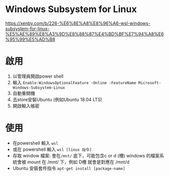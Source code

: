 # Windows Subsystem for Linux

https://xenby.com/b/226-%E6%8E%A8%E8%96%A6-wsl-windows-subsystem-for-linux-%E5%AE%89%E8%A3%9D%E8%88%87%E4%BD%BF%E7%94%A8%E6%95%99%E5%AD%B8

# 啟用
1. 以管理員開啟power shell
2. 輸入 `Enable-WindowsOptionalFeature -Online -FeatureName Microsoft-Windows-Subsystem-Linux`
3. 自動重開機
4. 去store安裝Ubuntu (例如Ubuntu 18.04 LTS)
5. 開啟輸入帳密

# 使用
- 在powershell 輸入 `wsl`
- 或在 powershell 輸入 `wsl [linux 指令]`
- 存取 window 檔案: 會在`/mnt/` 底下，可能包含c or d (槽)
     windows 的檔案系統會被 mount 在 /mnt/ 下，例如 D槽 就會是對應在 /mnt/d
- Ubuntu 安裝套件指令 `apt-get install [package-name]`
